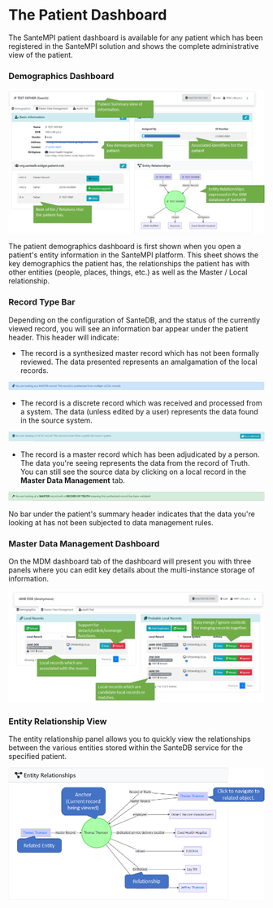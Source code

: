 # The Patient Dashboard

The SanteMPI patient dashboard is available for any patient which has been registered in the SanteMPI solution and shows the complete administrative view of the patient.

### Demographics Dashboard

![](<../.gitbook/assets/image (44).png>)

The patient demographics dashboard is first shown when you open a patient's entity information in the SanteMPI platform. This sheet shows the key demographics the patient has, the relationships the patient has with other entities (people, places, things, etc.) as well as the Master / Local relationship.&#x20;

### Record Type Bar

Depending on the configuration of SanteDB, and the status of the currently viewed record, you will see an information bar appear under the patient header. This header will indicate:

* The record is a synthesized master record which has not been formally reviewed. The data presented represents an amalgamation of the local records.

![](<../.gitbook/assets/image (32).png>)

* The record is a discrete record which was received and processed from a system. The data (unless edited by a user) represents the data found in the source system.

![](<../.gitbook/assets/image (72).png>)

* The record is a master record which has been adjudicated by a person. The data you're seeing represents the data from the record of Truth. You can still see the source data by clicking on a local record in the **Master Data Management** tab.

![](<../.gitbook/assets/image (42).png>)

No bar under the patient's summary header indicates that the data you're looking at has not been subjected to data management rules.

### Master Data Management Dashboard

On the MDM dashboard tab of the dashboard will present you with three panels where you can edit key details about the multi-instance storage of information.

![](<../.gitbook/assets/image (135).png>)

### Entity Relationship View

The entity relationship panel allows you to quickly view the relationships between the various entities stored within the SanteDB service for the specified patient.&#x20;

![](<../.gitbook/assets/image (4).png>)

